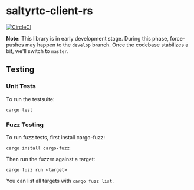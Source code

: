 # saltyrtc-client-rs

[![CircleCI][circle-ci-badge]][circle-ci]

**Note:** This library is in early development stage. During this phase,
force-pushes may happen to the `develop` branch. Once the codebase stabilizes a
bit, we'll switch to `master`.

## Testing

### Unit Tests

To run the testsuite:

    cargo test

### Fuzz Testing

To run fuzz tests, first install cargo-fuzz:

    cargo install cargo-fuzz

Then run the fuzzer against a target:

    cargo fuzz run <target>

You can list all targets with `cargo fuzz list`.


<!-- Badges -->
[circle-ci]: https://circleci.com/gh/saltyrtc/saltyrtc-client-rs/tree/develop
[circle-ci-badge]: https://circleci.com/gh/saltyrtc/saltyrtc-client-rs/tree/develop.svg?style=shield
